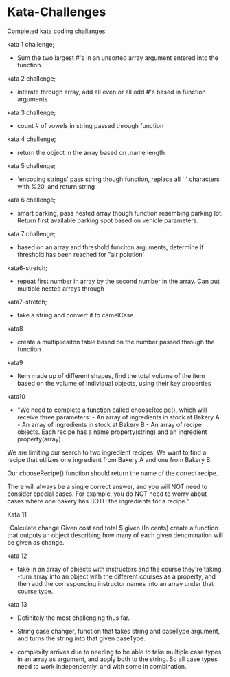 # Kata-Challenges

Completed kata coding challanges 

kata 1 challenge; 
- Sum the two largest #'s in an unsorted array argument entered into the function.
    
kata 2 challenge;
- interate through array, add all even or all odd #'s based in function arguments

kata 3 challenge;
- count # of vowels in string passed through function 

kata 4 challenge;
- return the object in the array based on .name length

kata 5 challenge;
- 'encoding strings' pass string though function, replace all ' ' characters with %20, and return string

kata 6 challenge;
- smart parking, pass nested array though function resembing parking lot. Return first available parking spot based on vehicle parameters.

kata 7 challenge;
- based on an array and threshold funciton arguments, determine if threshold has been reached for "air polution'

kata6-stretch; 
- repeat first number in array by the second number in the array. Can put multiple nested arrays through

kata7-stretch;
- take a string and convert it to camelCase

kata8 
- create a multiplicaiton table based on the number passed through the function

kata9
- Item made up of different shapes, find the total volume of the item based on the volume of individual objects, using their key properties

kata10
- "We need to complete a function called chooseRecipe(), which will receive three parameters: - An array of ingredients in stock at Bakery A - An array of ingredients in stock at Bakery B - An array of recipe objects. Each recipe has a name property(string) and an ingredient property(array)

We are limiting our search to two ingredient recipes. We want to find a recipe that utilizes one ingredient from Bakery A and one from Bakery B.

Our chooseRecipe() function should return the name of the correct recipe.

There will always be a single correct answer, and you will NOT need to consider special cases. For example, you do NOT need to worry about cases where one bakery has BOTH the ingredients for a recipe."

Kata 11  

-Calculate change
Given cost and total $ given (In cents) create a function that outputs an object describing how many of each given denomination will be given as change.

kata 12
- take in an array of objects with instructors and the course they're taking. 
-turn array into an object with the different courses as a property, and then add the corresponding instructor names into an array under that course type. 

kata 13

- Definitely the most challenging thus far. 
- String case changer, function that takes string and caseType argument, and turns the string into that given caseType. 

- complexity arrives due to needing to be able to take multiple case types in an array as argument, and apply both to the string. So all case types need to work independently, and with some in combination.